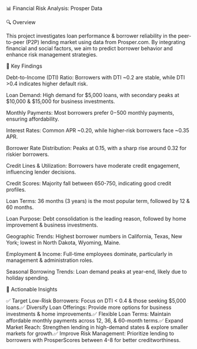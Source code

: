 📊 Financial Risk Analysis: Prosper Data

🔍 Overview

This project investigates loan performance & borrower reliability in the peer-to-peer (P2P) lending market using data from Prosper.com. By integrating financial and social factors, we aim to predict borrower behavior and enhance risk management strategies.

📌 Key Findings

Debt-to-Income (DTI) Ratio: Borrowers with DTI ~0.2 are stable, while DTI >0.4 indicates higher default risk.

Loan Demand: High demand for $5,000 loans, with secondary peaks at $10,000 & $15,000 for business investments.

Monthly Payments: Most borrowers prefer $0-$500 monthly payments, ensuring affordability.

Interest Rates: Common APR ~0.20, while higher-risk borrowers face ~0.35 APR.

Borrower Rate Distribution: Peaks at 0.15, with a sharp rise around 0.32 for riskier borrowers.

Credit Lines & Utilization: Borrowers have moderate credit engagement, influencing lender decisions.

Credit Scores: Majority fall between 650-750, indicating good credit profiles.

Loan Terms: 36 months (3 years) is the most popular term, followed by 12 & 60 months.

Loan Purpose: Debt consolidation is the leading reason, followed by home improvement & business investments.

Geographic Trends: Highest borrower numbers in California, Texas, New York; lowest in North Dakota, Wyoming, Maine.

Employment & Income: Full-time employees dominate, particularly in management & administration roles.

Seasonal Borrowing Trends: Loan demand peaks at year-end, likely due to holiday spending.

🎯 Actionable Insights

✅ Target Low-Risk Borrowers: Focus on DTI < 0.4 & those seeking $5,000 loans.✅ Diversify Loan Offerings: Provide more options for business investments & home improvements.✅ Flexible Loan Terms: Maintain affordable monthly payments across 12, 36, & 60-month terms.✅ Expand Market Reach: Strengthen lending in high-demand states & explore smaller markets for growth.✅ Improve Risk Management: Prioritize lending to borrowers with ProsperScores between 4-8 for better creditworthiness.
